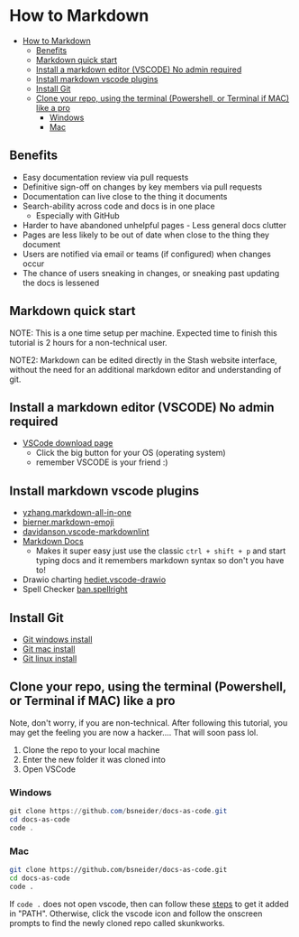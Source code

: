 # How to Markdown

- [How to Markdown](#how-to-markdown)
  - [Benefits](#benefits)
  - [Markdown quick start](#markdown-quick-start)
  - [Install a markdown editor (VSCODE) No admin required](#install-a-markdown-editor-vscode-no-admin-required)
  - [Install markdown vscode plugins](#install-markdown-vscode-plugins)
  - [Install Git](#install-git)
  - [Clone your repo, using the terminal (Powershell, or Terminal if MAC) like a pro](#clone-your-repo-using-the-terminal-powershell-or-terminal-if-mac-like-a-pro)
    - [Windows](#windows)
    - [Mac](#mac)

## Benefits

- Easy documentation review via pull requests
- Definitive sign-off on changes by key members via pull requests
- Documentation can live close to the thing it documents
- Search-ability across code and docs is in one place
  - Especially with GitHub
- Harder to have abandoned unhelpful pages - Less general docs clutter
- Pages are less likely to be out of date when close to the thing they document
- Users are notified via email or teams (if configured) when changes occur
- The chance of users sneaking in changes, or sneaking past updating the docs is lessened

## Markdown quick start

NOTE: This is a one time setup per machine. Expected time to finish this tutorial is 2 hours for a non-technical user.

NOTE2: Markdown can be edited directly in the Stash website interface, without the need for an additional markdown editor and understanding of git.

## Install a markdown editor (VSCODE) No admin required

- [VSCode download page](https://code.visualstudio.com/download)
  - Click the big button for your OS (operating system)
  - remember VSCODE is your friend :)

## Install markdown vscode plugins

- [yzhang.markdown-all-in-one](https://marketplace.visualstudio.com/items?itemName=yzhang.markdown-all-in-one)
- [bierner.markdown-emoji](https://marketplace.visualstudio.com/items?itemName=bierner.markdown-emoji)
- [davidanson.vscode-markdownlint](https://marketplace.visualstudio.com/items?itemName=DavidAnson.vscode-markdownlint)
- [Markdown Docs](https://marketplace.visualstudio.com/items?itemName=docsmsft.docs-markdown)
  - Makes it super easy just use the classic `ctrl + shift + p` and start typing docs and it remembers markdown syntax so don't you have to!
- Drawio charting [hediet.vscode-drawio](https://marketplace.visualstudio.com/items?itemName=hediet.vscode-drawio)
- Spell Checker [ban.spellright](https://marketplace.visualstudio.com/items?itemName=ban.spellright)

## Install Git

- [Git windows install](https://git-scm.com/download/win)
- [Git mac install](https://git-scm.com/download/mac)
- [Git linux install](https://git-scm.com/download/linux)

## Clone your repo, using the terminal (Powershell, or Terminal if MAC) like a pro

Note, don't worry, if you are non-technical. After following this tutorial, you may get the feeling you are now a hacker.... That will soon pass lol.

1. Clone the repo to your local machine
2. Enter the new folder it was cloned into
3. Open VSCode

### Windows

```powershell
git clone https://github.com/bsneider/docs-as-code.git
cd docs-as-code
code .
```

### Mac

```bash
git clone https://github.com/bsneider/docs-as-code.git
cd docs-as-code
code .
```

If `code .` does not open vscode, then can follow these [steps](https://code.visualstudio.com/docs/setup/mac) to get it added in "PATH". Otherwise, click the vscode icon and follow the onscreen prompts to find the newly cloned repo called skunkworks.
